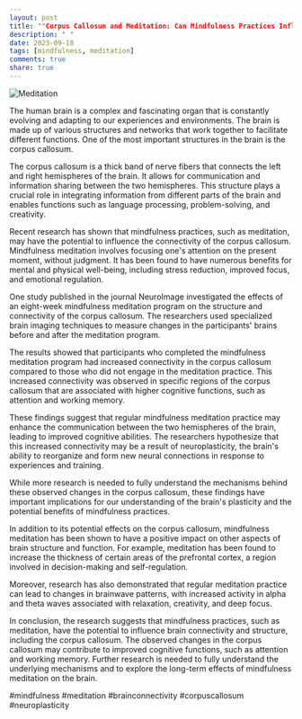 ```yaml
---
layout: post
title: ""Corpus Callosum and Meditation: Can Mindfulness Practices Influence Brain Connectivity?""
description: " "
date: 2023-09-18
tags: [mindfulness, meditation]
comments: true
share: true
---
```


![Meditation](https://image.freepik.com/free-photo/man-meditating_3381799.jpg)

The human brain is a complex and fascinating organ that is constantly evolving and adapting to our experiences and environments. The brain is made up of various structures and networks that work together to facilitate different functions. One of the most important structures in the brain is the corpus callosum.

The corpus callosum is a thick band of nerve fibers that connects the left and right hemispheres of the brain. It allows for communication and information sharing between the two hemispheres. This structure plays a crucial role in integrating information from different parts of the brain and enables functions such as language processing, problem-solving, and creativity.

Recent research has shown that mindfulness practices, such as meditation, may have the potential to influence the connectivity of the corpus callosum. Mindfulness meditation involves focusing one's attention on the present moment, without judgment. It has been found to have numerous benefits for mental and physical well-being, including stress reduction, improved focus, and emotional regulation.

One study published in the journal NeuroImage investigated the effects of an eight-week mindfulness meditation program on the structure and connectivity of the corpus callosum. The researchers used specialized brain imaging techniques to measure changes in the participants' brains before and after the meditation program.

The results showed that participants who completed the mindfulness meditation program had increased connectivity in the corpus callosum compared to those who did not engage in the meditation practice. This increased connectivity was observed in specific regions of the corpus callosum that are associated with higher cognitive functions, such as attention and working memory.

These findings suggest that regular mindfulness meditation practice may enhance the communication between the two hemispheres of the brain, leading to improved cognitive abilities. The researchers hypothesize that this increased connectivity may be a result of neuroplasticity, the brain's ability to reorganize and form new neural connections in response to experiences and training.

While more research is needed to fully understand the mechanisms behind these observed changes in the corpus callosum, these findings have important implications for our understanding of the brain's plasticity and the potential benefits of mindfulness practices.

In addition to its potential effects on the corpus callosum, mindfulness meditation has been shown to have a positive impact on other aspects of brain structure and function. For example, meditation has been found to increase the thickness of certain areas of the prefrontal cortex, a region involved in decision-making and self-regulation.

Moreover, research has also demonstrated that regular meditation practice can lead to changes in brainwave patterns, with increased activity in alpha and theta waves associated with relaxation, creativity, and deep focus.

In conclusion, the research suggests that mindfulness practices, such as meditation, have the potential to influence brain connectivity and structure, including the corpus callosum. The observed changes in the corpus callosum may contribute to improved cognitive functions, such as attention and working memory. Further research is needed to fully understand the underlying mechanisms and to explore the long-term effects of mindfulness meditation on the brain.

#mindfulness #meditation #brainconnectivity #corpuscallosum #neuroplasticity